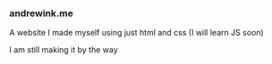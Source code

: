 <h3>andrewink.me</h3>
  <p>A website I made myself using just html and css (I will learn JS soon)</p>
  <p>I am still making it by the way</p>
